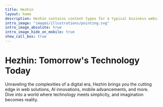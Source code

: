 ```yaml
---
title: Hezhin
layout: home
description: Hezhin contains content types for a typical business website. The theme is fully responsive, blazing fast and artfully illustrated.
intro_image: "images/illustrations/pointing.svg"
intro_image_absolute: true
intro_image_hide_on_mobile: true
show_call_box: true
---
```


# Hezhin: Tomorrow's Technology Today
Unraveling the complexities of a digital era, Hezhin brings you the cutting edge in web solutions, AI innovations, mobile advancements, and more. Dive into a world where technology meets simplicity, and imagination becomes reality.
